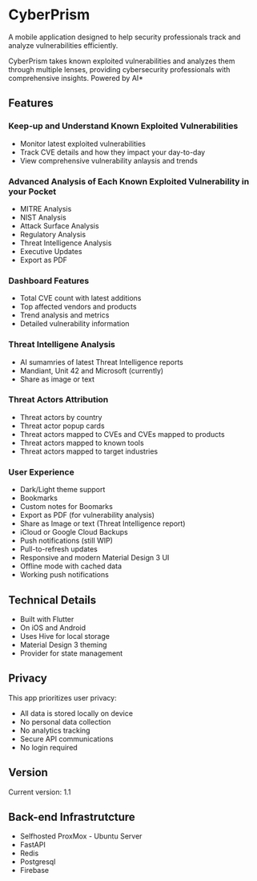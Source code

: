 # CyberPrism

A mobile application designed to help security professionals track and analyze vulnerabilities efficiently.

CyberPrism takes known exploited vulnerabilities and analyzes them through multiple lenses, providing cybersecurity professionals with comprehensive insights. Powered by AI*

## Features

### Keep-up and Understand Known Exploited Vulnerabilities
- Monitor latest exploited vulnerabilities
- Track CVE details and how they impact your day-to-day
- View comprehensive vulnerability anlaysis and trends

### Advanced Analysis of Each Known Exploited Vulnerability in your Pocket
- MITRE Analysis
- NIST Analysis
- Attack Surface Analysis
- Regulatory Analysis
- Threat Intelligence Analysis
- Executive Updates
- Export as PDF

### Dashboard Features
- Total CVE count with latest additions
- Top affected vendors and products
- Trend analysis and metrics
- Detailed vulnerability information

### Threat Intelligene Analysis
- AI sumamries of latest Threat Intelligence reports
- Mandiant, Unit 42 and Microsoft (currently)
- Share as image or text

### Threat Actors Attribution
- Threat actors by country
- Threat actor popup cards
- Threat actors mapped to CVEs and CVEs mapped to products
- Threat actors mapped to known tools
- Threat actors mapped to target industries


### User Experience
- Dark/Light theme support
- Bookmarks
- Custom notes for Boomarks
- Export as PDF (for vulnerability analysis)
- Share as Image or text (Threat Intelligence report)
- iCloud or Google Cloud Backups
- Push notifications (still WIP)
- Pull-to-refresh updates
- Responsive and modern Material Design 3 UI
- Offline mode with cached data
- Working push notifications

## Technical Details
- Built with Flutter
- On iOS and Android
- Uses Hive for local storage
- Material Design 3 theming
- Provider for state management

## Privacy
This app prioritizes user privacy:
- All data is stored locally on device
- No personal data collection
- No analytics tracking
- Secure API communications
- No login required

## Version
Current version: 1.1

## Back-end Infrastrutcture

- Selfhosted ProxMox - Ubuntu Server
- FastAPI
- Redis
- Postgresql
- Firebase
